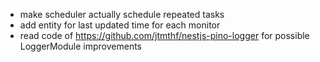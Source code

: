 - make scheduler actually schedule repeated tasks
- add entity for last updated time for each monitor
- read code of https://github.com/jtmthf/nestjs-pino-logger for possible LoggerModule improvements
